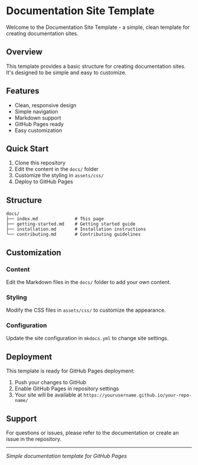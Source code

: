 # Documentation Site Template

Welcome to the Documentation Site Template - a simple, clean template for creating documentation sites.

## Overview

This template provides a basic structure for creating documentation sites. It's designed to be simple and easy to customize.

## Features

- Clean, responsive design
- Simple navigation
- Markdown support
- GitHub Pages ready
- Easy customization

## Quick Start

1. Clone this repository
2. Edit the content in the `docs/` folder
3. Customize the styling in `assets/css/`
4. Deploy to GitHub Pages

## Structure

```
docs/
├── index.md              # This page
├── getting-started.md    # Getting started guide
├── installation.md       # Installation instructions
└── contributing.md       # Contributing guidelines
```

## Customization

### Content
Edit the Markdown files in the `docs/` folder to add your own content.

### Styling
Modify the CSS files in `assets/css/` to customize the appearance.

### Configuration
Update the site configuration in `mkdocs.yml` to change site settings.

## Deployment

This template is ready for GitHub Pages deployment:

1. Push your changes to GitHub
2. Enable GitHub Pages in repository settings
3. Your site will be available at `https://yourusername.github.io/your-repo-name/`

## Support

For questions or issues, please refer to the documentation or create an issue in the repository.

---

*Simple documentation template for GitHub Pages*
